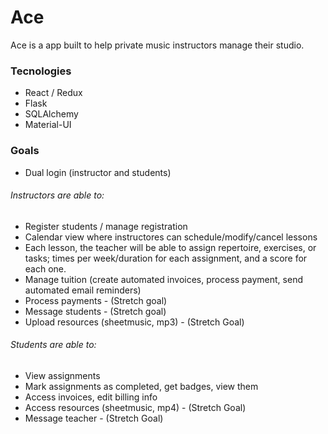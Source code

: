 # Ace

Ace is a app built to help private music instructors manage their studio.

### Tecnologies

* React / Redux
* Flask
* SQLAlchemy
* Material-UI


### Goals

* Dual login (instructor and students)

###### Instructors are able to:

* Register students / manage registration
* Calendar view where instructores can schedule/modify/cancel lessons
* Each lesson, the teacher will be able to assign repertoire, exercises, or tasks; times per week/duration for each assignment, and a score for each one.
* Manage tuition (create automated invoices, process payment, send automated email reminders)
* Process payments - (Stretch goal)
* Message students - (Stretch goal)
* Upload resources (sheetmusic, mp3) - (Stretch Goal)

###### Students are able to:

* View assignments
* Mark assignments as completed, get badges, view them
* Access invoices, edit billing info
* Access resources (sheetmusic, mp4) - (Stretch Goal)
* Message teacher - (Stretch Goal)
